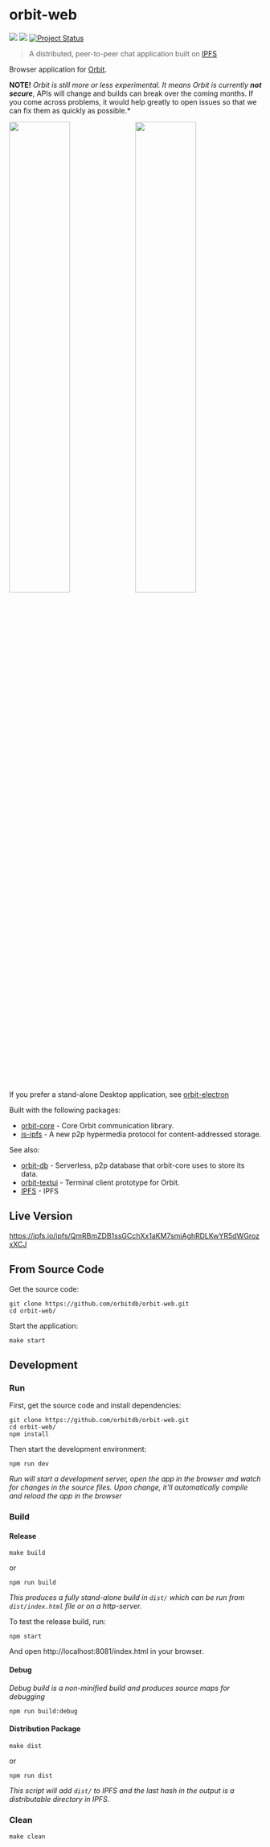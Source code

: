 # orbit-web

[![](https://img.shields.io/badge/made%20by-Protocol%20Labs-blue.svg?style=flat-square)](http://ipn.io)
[![](https://img.shields.io/badge/freenode-%23ipfs-blue.svg?style=flat-square)](http://webchat.freenode.net/?channels=%23ipfs)
[![Project Status](https://badge.waffle.io/haadcode/orbit.svg?label=In%20Progress&title=In%20Progress)](https://waffle.io/haadcode/orbit)

> A distributed, peer-to-peer chat application built on [IPFS](http://ipfs.io)

Browser application for [Orbit](https://github.com/orbitdb/orbit). 

**NOTE!** *Orbit is still more or less experimental. It means Orbit is currently ***not secure****, APIs will change and builds can break over the coming months. If you come across problems, it would help greatly to open issues so that we can fix them as quickly as possible.*

<img src="https://raw.githubusercontent.com/orbitdb/orbit-web/master/screenshots/screenshot1.png" width="49%">
<img src="https://raw.githubusercontent.com/orbitdb/orbit-web/master/screenshots/screenshot2.png" width="49%">

If you prefer a stand-alone Desktop application, see [orbit-electron](https://github.com/orbitdb/orbit-electron)

Built with the following packages:

- [orbit-core](https://github.com/orbitdb/orbit-core) - Core Orbit communication library.
- [js-ipfs](https://github.com/ipfs/js-ipfs) - A new p2p hypermedia protocol for content-addressed storage.

See also:

- [orbit-db](https://github.com/orbitdb/orbit-db) - Serverless, p2p database that orbit-core uses to store its data.
- [orbit-textui](https://github.com/orbitdb/orbit-textui) - Terminal client prototype for Orbit.
- [IPFS](https://ipfs.io) - IPFS

## Live Version

https://ipfs.io/ipfs/QmRBmZDB1ssGCchXx1aKM7smiAghRDLKwYR5dWGrozxXCJ

## From Source Code

Get the source code:

```
git clone https://github.com/orbitdb/orbit-web.git
cd orbit-web/
```

Start the application:

`make start`

## Development

### Run

First, get the source code and install dependencies:

```
git clone https://github.com/orbitdb/orbit-web.git
cd orbit-web/
npm install
```

Then start the development environment:

`npm run dev`

*Run will start a development server, open the app in the browser and watch for changes in the source files. Upon change, it'll automatically compile and reload the app in the browser*

### Build

#### Release

`make build`

or

`npm run build`

*This produces a fully stand-alone build in `dist/` which can be run from `dist/index.html` file or on a http-server.*

To test the release build, run:

`npm start`

And open http://localhost:8081/index.html in your browser.

#### Debug

*Debug build is a non-minified build and produces source maps for debugging*

`npm run build:debug`

#### Distribution Package

`make dist`

or

`npm run dist`

*This script will add `dist/` to IPFS and the last hash in the output is a distributable directory in IPFS.*

### Clean

`make clean`
